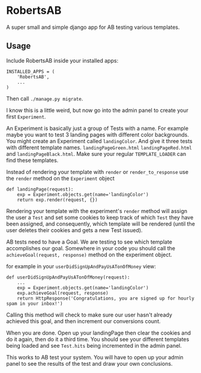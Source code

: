 RobertsAB
=========

A super small and simple django app for AB testing various templates.

Usage
------

Include RobertsAB inside your installed apps:

    INSTALLED_APPS = (
        'RobertsAB',
        ...
    )

Then call `./manage.py migrate`.


I know this is a little weird, but now go into the admin panel to create your first `Experiment`.

An Experiment is basically just a group of Tests with a name. For example maybe you want to test 3 landing pages with different color backgrounds. You might create an Experiment called `landingColor`. And give it three tests with different template names. `landingPageGreen.html` `landingPageRed.html` and `landingPageBlack.html`. Make sure your regular `TEMPLATE_LOADER` can find these templates.


Instead of rendering your template with `render` or `render_to_response` use the `render` method on the `Experiment` object

    def landingPage(request):
        exp = Experiment.objects.get(name='landingColor')
        return exp.render(request, {})


Rendering your template with the experiment's `render` method will assign the user a `Test` and set some cookies to keep track of which `Test` they have been assigned, and consequently, which template will be rendered (until the user deletes their cookies and gets a new Test issued).

AB tests need to have a Goal. We are testing to see which template accomplishes our goal. Somewhere in your code you should call the `achieveGoal(request, response)` method on the experiment object.

for example in your `userDidSignUpAndPayUsATonOfMoney` view:

    def userDidSignUpAndPayUsATonOfMoney(request):
        ...
        exp = Experiment.objects.get(name='landingColor')
        exp.achieveGoal(request, response)
        return HttpResponse('Congratulations, you are signed up for hourly spam in your inbox!')

Calling this method will check to make sure our user hasn't already achieved this goal, and then increment our conversions count. 

When you are done. Open up your landingPage then clear the cookies and do it again, then do it a third time. You should see your different templates being loaded and see `Test.hits` being incremented in the admin panel.

This works to AB test your system. You will have to open up your admin panel to see the results of the test and draw your own conclusions.
